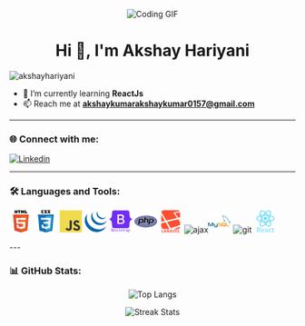 <p align="center">
  <img src="https://github.com/akshayhariyani/akshayhariyani/blob/main/akshayhariyani.gif" width="1000" height="400" alt="Coding GIF" />
</p>

<h1 align="center">Hi 👋, I'm Akshay Hariyani</h1>

<p align="left">
  <img src="https://komarev.com/ghpvc/?username=akshayhariyani&label=Profile%20views&color=0e75b6&style=flat" alt="akshayhariyani" />
</p>

- 🌱 I’m currently learning **ReactJs**  
- 📫 Reach me at **akshaykumarakshaykumar0157@gmail.com**

---

### 🌐 Connect with me:
<p>
  <a href="https://www.linkedin.com/in/akshay-hariyani-312793308" target="_blank">
    <img src="https://raw.githubusercontent.com/rahuldkjain/github-profile-readme-generator/master/src/images/icons/Social/linked-in-alt.svg" alt="Linkedin" height="30" width="40" />
  </a>
</p>

---

### 🛠️ Languages and Tools:
<p> <img src="https://raw.githubusercontent.com/devicons/devicon/master/icons/html5/html5-original-wordmark.svg" alt="html5" width="40" height="40" /> <img src="https://raw.githubusercontent.com/devicons/devicon/master/icons/css3/css3-original-wordmark.svg" alt="css3" width="40" height="40" /> <img src="https://raw.githubusercontent.com/devicons/devicon/master/icons/javascript/javascript-original.svg" alt="javascript" width="40" height="40" /> <img src="https://raw.githubusercontent.com/devicons/devicon/master/icons/jquery/jquery-original.svg" alt="jquery" width="40" height="40" /> <img src="https://raw.githubusercontent.com/devicons/devicon/master/icons/bootstrap/bootstrap-plain-wordmark.svg" alt="bootstrap" width="40" height="40" /> <img src="https://raw.githubusercontent.com/devicons/devicon/master/icons/php/php-original.svg" alt="php" width="40" height="40" /> <img src="https://raw.githubusercontent.com/devicons/devicon/master/icons/laravel/laravel-plain-wordmark.svg" alt="laravel" width="40" height="40" /> <img src="https://img.icons8.com/external-flat-icons-inmotus-design/40/null/external-AJAX-technology-flat-icons-inmotus-design.png" alt="ajax" width="40" height="40" /><img src="https://raw.githubusercontent.com/devicons/devicon/master/icons/mysql/mysql-original-wordmark.svg" alt="mysql" width="40" height="40" /> <img src="https://www.vectorlogo.zone/logos/git-scm/git-scm-icon.svg" alt="git" width="40" height="40" /> <img src="https://raw.githubusercontent.com/devicons/devicon/master/icons/react/react-original-wordmark.svg" alt="react" width="40" height="40" /> </p>
---

### 📊 GitHub Stats:
<p align="center">
  <img src="https://github-readme-stats.vercel.app/api/top-langs?username=akshayhariyani&show_icons=true&locale=en&layout=compact" alt="Top Langs" />
</p>

<p align="center">
  <img src="https://github-readme-streak-stats.herokuapp.com/?user=akshayhariyani&" alt="Streak Stats" />
</p>
